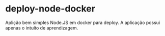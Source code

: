 # deploy-node-docker
Aplição bem simples Node.JS em docker para deploy. A aplicação possui apenas o intuíto de aprendizagem.
